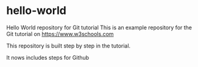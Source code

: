 # hello-world
Hello World repository for Git tutorial
This is an example repository for the Git tutorial on https://www.w3schools.com

This repository is built step by step in the tutorial.

It nows includes steps for Github
